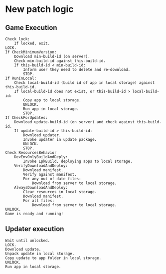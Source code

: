 # New patch logic

## Game Execution
	Check lock:
		If locked, exit.
	LOCK.
	If CheckMinimumVersion:
		Download min-build-id (on server).
		Check min-build-id against this-build-id.
		If this-build-id < min-build-id:
			Inform user they need to delete and re-download.
			STOP.
	If RunInLocal:
		Check local-build-id (build id of app in local storage) against this-build-id.
		If local-build-id does not exist, or this-build-id > local-build-id:
			Copy app to local storage.
			UNLOCK.
			Run app in local storage.
			STOP.
	If CheckForUpdates:
		Download update-build-id (on server) and check against this-build-id.
		If update-build-id > this-build-id:
			Download updater.
			Invoke updater in update package.
			UNLOCK.
			STOP.
	Check ResourcesBehavior
		DevEnvOnlyBuildAndDeply:
			Invoke LpkBuild, deploying apps to local storage.
		VerifyDownloadAndDeploy:
			Download manifest.
			Verify against manifest.
			For any out of date files:
				Download from server to local storage.
		AlwaysDownloadAndDeploy:
			Clear resources in local storage.
			Download manifest.
			For all files:
				Download from server to local storage.
	UNLOCK.
	Game is ready and running!

## Updater execution
	Wait until unlocked.
	LOCK.
	Download update.
	Unpack update in local storage.
	Copy update to app folder in local storage.
	UNLOCK.
	Run app in local storage.
